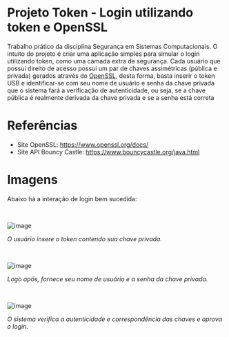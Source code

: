 # Projeto Token - Login utilizando token e OpenSSL

Trabalho prático da disciplina Segurança em Sistemas Computacionais. O intuito do projeto é criar uma aplicação simples para simular o login utilizando token, como uma camada extra de segurança. 
Cada usuário que possui direito de acesso possui um par de chaves assimétricas (pública e privada) gerados através do [OpenSSL](https://www.openssl.org/), desta forma, basta inserir o token USB e identificar-se com seu nome de usuário e senha da chave privada que o sistema fará a verificação de autenticidade, ou seja, se a chave pública é realmente derivada da chave privada e se a senha está correta

# Referências

  - Site OpenSSL: https://www.openssl.org/docs/
  - Site API Bouncy Castle: https://www.bouncycastle.org/java.html

# Imagens

Abaixo há a interação de login bem sucedida:

<br/>

![image](https://github.com/samuelcms/Security-in-Computer-Systems-Practcical-Work/assets/44274148/8c0e585c-069b-4e0b-97a6-ee19269a1585)

_O usuário insere o token contendo sua chave privada._

<br/>

![image](https://github.com/samuelcms/Security-in-Computer-Systems-Practcical-Work/assets/44274148/0c4d0363-c601-4c69-afc4-e80297c45c2a)

_Logo após, fornece seu nome de usuário e a senha da chave privada._

<br/>

![image](https://github.com/samuelcms/Security-in-Computer-Systems-Practcical-Work/assets/44274148/9e6b00b6-b366-4f7f-94ee-b771e15d1673)

_O sistema verifica a autenticidade e correspondência das chaves e aprova o login._



